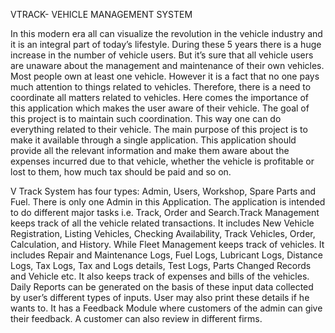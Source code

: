 VTRACK- VEHICLE MANAGEMENT SYSTEM

In this modern era all can visualize the revolution in the vehicle industry and it is an integral part of today’s lifestyle. 
During these 5 years there is a huge increase in the number of vehicle users. But it’s sure that all vehicle users are unaware about the management and maintenance of their own vehicles. 
Most people own at least one vehicle. However it is a fact that no one pays much attention to things related to vehicles. 
Therefore, there is a need to coordinate all matters related to vehicles. Here comes the importance of this application which makes the user aware of their vehicle. 
The goal of this project is to maintain such coordination. This way one can do everything related to their vehicle. The main purpose of this project is to make it available through a single application. 
This application should provide all the relevant information and make them aware about the expenses incurred due to that vehicle, whether the vehicle is profitable or lost to them, 
how much tax should be paid and so on.

V Track System has four types: Admin, Users, Workshop, Spare Parts and Fuel. There is only one Admin in this Application. 
The application is intended to do different major tasks i.e. Track, Order and Search.Track Management keeps track of all the vehicle related transactions.
It includes New Vehicle Registration, Listing Vehicles, Checking Availability, Track Vehicles, Order, Calculation, and History.
While Fleet Management keeps track of vehicles. It includes Repair and Maintenance Logs, Fuel Logs, Lubricant Logs, Distance Logs, Tax Logs, Tax and Logs details, Test Logs, Parts Changed Records and Vehicle etc. 
It also keeps track of expenses and bills of the vehicles. Daily Reports can be generated on the basis of these input data collected by user’s different types of inputs. 
User may also print these details if he wants to. It has a Feedback Module where customers of the admin can give their feedback. A customer can also review in different firms.
